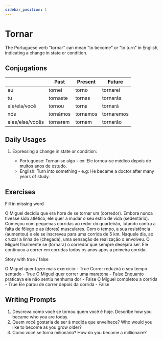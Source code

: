 ```yaml
---
sidebar_position: 1
---
```


# Tornar

The Portuguese verb "tornar" can mean "to become" or "to turn" in English, indicating a change in state or condition.

## Conjugations

|                 | Past     | Present  | Future     |
| --------------- | -------- | -------- | ---------- |
| eu              | tornei   | torno    | tornarei   |
| tu              | tornaste | tornas   | tornarás   |
| ele/ela/você    | tornou   | torna    | tornará    |
| nós             | tornámos | tornamos | tornaremos |
| eles/elas/vocês | tornaram | tornam   | tornarão   |

## Daily Usages

1. Expressing a change in state or condition:

   - Portuguese: Tornar-se algo - ex: Ele tornou-se médico depois de muitos anos de estudo.
   - English: Turn into something - e.g: He became a doctor after many years of study.

## Exercises

Fill in missing word

O Miguel decidiu que era hora de se tornar um (corredor). Embora nunca tivesse sido atlético, ele quer a mudar o seu estilo de vida (sedentário). Começou com pequenas corridas ao redor do quarteirão, lutando contra a falta de fôlego e as (dores) musculares. Com o tempo, a sua resistência (aumentou) e ele se inscreveu para uma corrida de 5 km. Naquele dia, ao cruzar a linha de (chegada), uma sensação de realização o envolveu. O Miguel finalmente se (tornara) o corredor que sempre desejara ser. Ele continuou a correr em corridas todos os anos após a primeira corrida.

Story with true / false

O Miguel quer fazer mais exercício - True
Correr reduzirá o seu tempo sentado - True
O Miguel quer correr uma maratona - False
Enquanto praticava ele não sentiu nenhuma dor - False
O Miguel completou a corrida - True
Ele parou de correr depois da corrida - False

## Writing Prompts

1. Descreva como você se tornou quem você é hoje. Describe how you became who you are today.
2. Quem você gostaria de ser à medida que envelhece? Who would you like to become as you grow older?
3. Como você se torna milionário? How do you become a millionaire?
